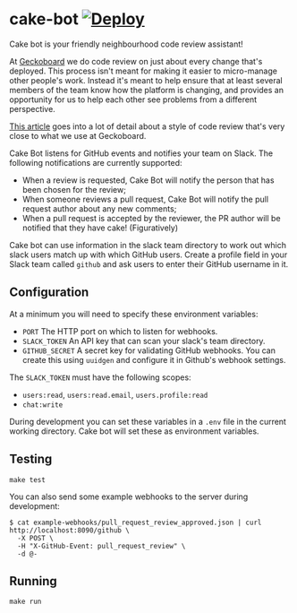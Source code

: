 # cake-bot [![Deploy](https://www.herokucdn.com/deploy/button.svg)](https://heroku.com/deploy)

Cake bot is your friendly neighbourhood code review assistant!

At [Geckoboard](https://www.geckoboard.com) we do code review on just
about every change that's deployed. This process isn't meant for making
it easier to micro-manage other people's work. Instead it's meant to
help ensure that at least several members of the team know how the
platform is changing, and provides an opportunity for us to help each
other see problems from a different perspective.

[This article](http://glen.nu/ramblings/oncodereview.php) goes into a
lot of detail about a style of code review that's very close to what we
use at Geckoboard.

Cake Bot listens for GitHub events and notifies your team on Slack. The
following notifications are currently supported:

- When a review is requested, Cake Bot will notify the person that has
  been chosen for the review;
- When someone reviews a pull request, Cake Bot will notify the pull
  request author about any new comments;
- When a pull request is accepted by the reviewer, the PR author will be
  notified that they have cake! (Figuratively)

Cake bot can use information in the slack team directory to work out
which slack users match up with which GitHub users. Create a profile
field in your Slack team called `github` and ask users to enter their
GitHub username in it.

## Configuration

At a minimum you will need to specify these environment variables:

- `PORT` The HTTP port on which to listen for webhooks.
- `SLACK_TOKEN` An API key that can scan your slack's team directory.
- `GITHUB_SECRET` A secret key for validating GitHub webhooks. You can create this using `uuidgen` and configure it in Github's webhook settings.

The `SLACK_TOKEN` must have the following scopes:

- `users:read`, `users:read.email`, `users.profile:read`
- `chat:write`

During development you can set these variables in a `.env` file in the
current working directory. Cake bot will set these as environment
variables.

## Testing

```console
make test
```

You can also send some example webhooks to the server during development:

```console
$ cat example-webhooks/pull_request_review_approved.json | curl http://localhost:8090/github \
  -X POST \
  -H "X-GitHub-Event: pull_request_review" \
  -d @-
```

## Running

```console
make run
```
